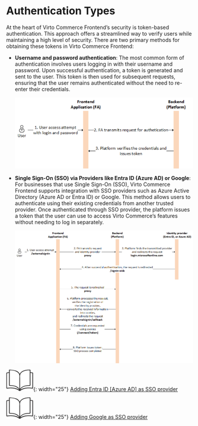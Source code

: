 # Authentication Types

At the heart of Virto Commerce Frontend’s security is token-based authentication. This approach offers a streamlined way to verify users while maintaining a high level of security. There are two primary methods for obtaining these tokens in Virto Commerce Frontend:

* **Username and password authentication**: The most common form of authentication involves users logging in with their username and password. Upon successful authentication, a token is generated and sent to the user. This token is then used for subsequent requests, ensuring that the user remains authenticated without the need to re-enter their credentials.

    ![Login-password authentication](media/login-password-authentication.png)

* **Single Sign-On (SSO) via Providers like Entra ID (Azure AD) or Google**: For businesses that use Single Sign-On (SSO), Virto Commerce Frontend supports integration with SSO providers such as Azure Active Directory (Azure AD or Entra ID) or Google. This method allows users to authenticate using their existing credentials from another trusted provider. Once authenticated through SSO provider, the platform issues a token that the user can use to access Virto Commerce’s features without needing to log in separately.

    ![SSO](media/sso-flow-illustration.png)

![Readmore](media/readmore.png){: width="25"} [Adding Entra ID [Azure AD] as SSO provider](adding-sso-provider.md)

![Readmore](media/readmore.png){: width="25"} [Adding Google as SSO provider](adding-google-as-sso-provider.md)
